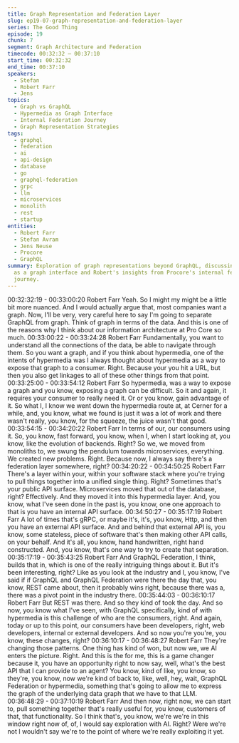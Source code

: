 ```yaml
---
title: Graph Representation and Federation Layer
slug: ep19-07-graph-representation-and-federation-layer
series: The Good Thing
episode: 19
chunk: 7
segment: Graph Architecture and Federation
timecode: 00:32:32 – 00:37:10
start_time: 00:32:32
end_time: 00:37:10
speakers:
  - Stefan
  - Robert Farr
  - Jens
topics:
  - Graph vs GraphQL
  - Hypermedia as Graph Interface
  - Internal Federation Journey
  - Graph Representation Strategies
tags:
  - graphql
  - federation
  - ai
  - api-design
  - database
  - go
  - graphql-federation
  - grpc
  - llm
  - microservices
  - monolith
  - rest
  - startup
entities:
  - Robert Farr
  - Stefan Avram
  - Jens Neuse
  - Procore
  - GraphQL
summary: Exploration of graph representations beyond GraphQL, discussing hypermedia
  as a graph interface and Robert's insights from Procore's internal federation implementation
  journey.
---
```


00:32:32:19 - 00:33:00:20
Robert Farr
Yeah. So I might my might be a little bit more nuanced. And I would actually argue that, most
companies want a graph. Now, I'll be very, very careful here to say I'm going to separate
GraphQL from graph. Think of graph in terms of the data. And this is one of the reasons why I
think about our information architecture at Pro Core so much.
00:33:00:22 - 00:33:24:28
Robert Farr
Fundamentally, you want to understand all the connections of the data, be able to navigate
through them. So you want a graph, and if you think about hypermedia, one of the intents of
hypermedia was I always thought about hypermedia as a way to expose that graph to a
consumer. Right. Because your you hit a URL, but then you also get linkages to all of these
other things from that point.
00:33:25:00 - 00:33:54:12
Robert Farr
So hypermedia, was a way to expose a graph and you know, exposing a graph can be difficult.
So it and again, it requires your consumer to really need it. Or or you know, gain advantage of it.
So what I, I know we went down the hypermedia route at, at Cerner for a while, and, you know,
what we found is just it was a lot of work and there wasn't really, you know, for the squeeze, the
juice wasn't that good.
00:33:54:15 - 00:34:20:22
Robert Farr
In terms of our, our consumers using it. So, you know, fast forward, you know, when I, when I
start looking at, you know, like the evolution of backends. Right? So we, we moved from
monoliths to, we swung the pendulum towards microservices, everything. We created new
problems. Right. Because now, I always say there's a federation layer somewhere, right?
00:34:20:22 - 00:34:50:25
Robert Farr
There's a layer within your, within your software stack where you're trying to pull things together
into a unified single thing. Right? Sometimes that's your public API surface. Microservices
moved that out of the database, right? Effectively. And they moved it into this hypermedia layer.
And, you know, what I've seen done in the past is, you know, one one approach to that is you
have an internal API surface.
00:34:50:27 - 00:35:17:19
Robert Farr
A lot of times that's gRPC, or maybe it's, it's, you know, Http, and then you have an external API
surface. And and behind that external API is, you know, some stateless, piece of software that's
then making other API calls, on your behalf. And it's all, you know, hand handwritten, right hand
constructed. And, you know, that's one way to try to create that separation.
00:35:17:19 - 00:35:43:25
Robert Farr
And GraphQL Federation, I think, builds that in, which is one of the really intriguing things about
it. But it's been interesting, right? Like as you look at the industry and I, you know, I've said if if
GraphQL and GraphQL Federation were there the day that, you know, REST came about, then
it probably wins right, because there was a, there was a pivot point in the industry there.
00:35:44:03 - 00:36:10:17
Robert Farr
But REST was there. And so they kind of took the day. And so now, you know what I've seen,
with GraphQL specifically, kind of with hypermedia is this challenge of who are the consumers,
right. And again, today or up to this point, our consumers have been developers, right, web
developers, internal or external developers. And so now you're you're, you know, these
changes, right?
00:36:10:17 - 00:36:48:27
Robert Farr
They're changing those patterns. One thing has kind of won, but now we, we AI enters the
picture. Right. And this is the for me, this is a game changer because it, you have an opportunity
right to now say, well, what's the best API that I can provide to an agent? You know, kind of like,
you know, so they're, you know, now we're kind of back to, like, well, hey, wait, GraphQL
Federation or hypermedia, something that's going to allow me to express the graph of the
underlying data graph that we have to that LLM.
00:36:48:29 - 00:37:10:19
Robert Farr
And then now, right now, we can start to, pull something together that's really useful for, you
know, customers of that, that functionality. So I think that's, you know, we're we're in this window
right now of, of, I would say exploration with AI. Right? Were we're not I wouldn't say we're to
the point of where we're really exploiting it yet.